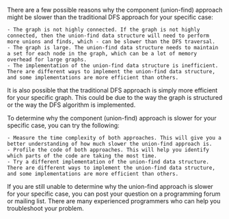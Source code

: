 There are a few possible reasons why the component (union-find) approach might be slower than the traditional DFS approach for your specific case:

    - The graph is not highly connected. If the graph is not highly connected, then the union-find data structure will need to perform more unions and finds, which - can be slower than the DFS traversal.
    - The graph is large. The union-find data structure needs to maintain a set for each node in the graph, which can be a lot of memory overhead for large graphs.
    - The implementation of the union-find data structure is inefficient. There are different ways to implement the union-find data structure, and some implementations are more efficient than others.

It is also possible that the traditional DFS approach is simply more efficient for your specific graph. This could be due to the way the graph is structured or the way the DFS algorithm is implemented.

To determine why the component (union-find) approach is slower for your specific case, you can try the following:

    - Measure the time complexity of both approaches. This will give you a better understanding of how much slower the union-find approach is.
    - Profile the code of both approaches. This will help you identify which parts of the code are taking the most time.
    - Try a different implementation of the union-find data structure. There are different ways to implement the union-find data structure, and some implementations are more efficient than others.

If you are still unable to determine why the union-find approach is slower for your specific case, you can post your question on a programming forum or mailing list. There are many experienced programmers who can help you troubleshoot your problem.